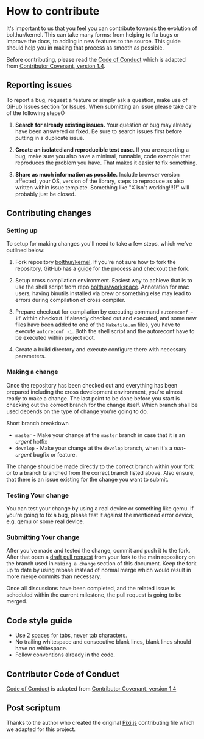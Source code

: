 # How to contribute

It's important to us that you feel you can contribute towards the evolution of bolthur/kernel. This can take many forms: from helping to fix bugs or improve the docs, to adding in new features to the source. This guide should help you in making that process as smooth as possible.

Before contributing, please read the [Code of Conduct](CODE_OF_CONDUCT.md) which is adapted from [Contributor Covenant, version 1.4](https://www.contributor-covenant.org/version/1/4).

## Reporting issues

To report a bug, request a feature or simply ask a question, make use of GiHub Issues section for [Issues](https://github.com/bolthur/kernel/issues). When submitting an issue please take care of the following stepsÖ

1. **Search for already existing issues.** Your question or bug may already have been answered or fixed. Be sure to search issues first before putting in a duplicate issue.

2. **Create an isolated and reproducible test case.** If you are reporting a bug, make sure you also have a minimal, runnable, code example that reproduces the problem you have. That makes it easier to fix something.

3. **Share as much information as possible.** Include browser version affected, your OS, version of the library, steps to reproduce as also written within issue template. Something like "X isn't working!!!1!" will probably just be closed.

## Contributing changes

### Setting up

To setup for making changes you'll need to take a few steps, which we've outlined below:

1. Fork repository [bolthur/kernel](https://github.com/bolthur/kernel). If you're not sure how to fork the repository, GitHub has a [guide](https://help.github.com/articles/fork-a-repo/) for the process and checkout the fork.

2. Setup cross compilation environment. Easiest way to achieve that is to use the shell script from repo [bolthur/workspace](https://github.com/bolthur/workspace). Annotation for mac users, having binutils installed via brew or something else may lead to errors during compilation of cross compiler.

3. Prepare checkout for compilation by executing command `autoreconf -if` within checkout. If already checked out and executed, and some new files have been added to one of the `Makefile.am` files, you have to execute `autoreconf -i`. Both the shell script and the autoreconf have to be executed within project root.

4. Create a build directory and execute configure there with necessary parameters.

### Making a change

Once the repository has been checked out and everything has been prepared including the cross development environment, you're almost ready to make a change. The last point to be done before you start is checking out the correct branch for the change itself. Which branch shall be used depends on the type of change you're going to do.

Short branch breakdown

- `master` - Make your change at the `master` branch in case that it is an *urgent* hotfix
- `develop` - Make your change at the `develop` branch, when it's a *non-urgent* bugfix or feature.

The change should be made directly to the correct branch within your fork or to a branch branched from the correct branch listed above. Also ensure, that there is an issue existing for the change you want to submit.

### Testing Your change

You can test your change by using a real device or something like qemu. If you're going to fix a bug, please test it against the mentioned error device, e.g. qemu or some real device.

### Submitting Your change

After you've made and tested the change, commit and push it to the fork. After that open a [draft pull request](https://github.blog/2019-02-14-introducing-draft-pull-requests/) from your fork to the main repository on the branch used in `Making a change` section of this document. Keep the fork up to date by using rebase instead of normal merge which would result in more merge commits than necessary.

Once all discussions have been completed, and the related issue is scheduled within the current milestone, the pull request is going to be merged.

## Code style guide

- Use 2 spaces for tabs, never tab characters.
- No trailing whitespace and consecutive blank lines, blank lines should have no whitespace.
- Follow conventions already in the code.

## Contributor Code of Conduct

[Code of Conduct](CODE_OF_CONDUCT.md) is adapted from [Contributor Covenant, version 1.4](http://contributor-covenant.org/version/1/4)

## Post scriptum

Thanks to the author who created the original [Pixi.js](https://github.com/pixijs/pixi.js) contributing file which we adapted for this project.
